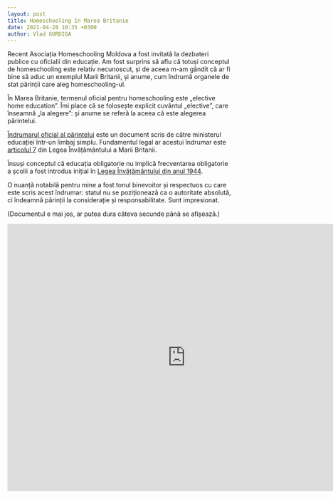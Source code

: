 ```yaml
---
layout: post
title: Homeschooling în Marea Britanie
date: 2021-04-28 10:35 +0300
author: Vlad GURDIGA
---
```


Recent Asociația Homeschooling Moldova a fost invitată la dezbateri publice cu oficialii din educație. Am fost surprins să aflu că totuși conceptul de homeschooling este relativ necunoscut, și de aceea m-am gândit că ar fi bine să aduc un exemplul Marii Britanii, și anume, cum îndrumă organele de stat părinții care aleg homeschooling-ul.

În Marea Britanie, termenul oficial pentru homeschooling este „elective home education”. Îmi place că se folosește explicit cuvântul „elective”, care înseamnă „la alegere”: și anume se referă la aceea că este alegerea părintelui.

[Îndrumarul oficial al părintelui][1] este un document scris de către ministerul educației într-un limbaj simplu. Fundamentul legal ar acestui îndrumar este [articolul 7][2] din Legea Învățământului a Marii Britanii.

Însuși conceptul că educația obligatorie nu implică frecventarea obligatorie a școlii a fost introdus inițial în [Legea Învățământului din anul 1944][3].

[1]: https://www.gov.uk/government/publications/elective-home-education
[2]: https://www.legislation.gov.uk/ukpga/1996/56/part/I/chapter/I/crossheading/compulsory-education
[3]: https://www.legislation.gov.uk/ukpga/Geo6/7-8/31/section/36/enacted

O nuanță notabilă pentru mine a fost tonul binevoitor și respectuos cu care este scris acest îndrumar: statul nu se poziționează ca o autoritate absolută, ci îndeamnă părinții la considerație și responsabilitate. Sunt impresionat.

(Documentul e mai jos, ar putea dura câteva secunde până se afișează.)

<iframe
  src="https://docs.google.com/document/d/1McNgP_ixbcKW3GgQTyzUnTc_TR2QNI3wog9dna-jwyA/preview"
  width="100%"
  height="600"
  frameborder="0"
  style="border:0; min-width: 800px"
></iframe>
